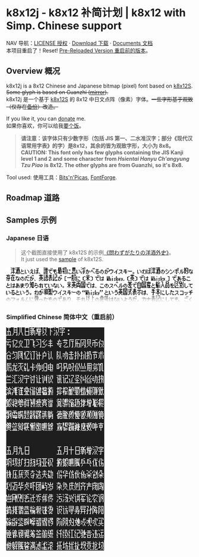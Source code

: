 # k8x12j - k8x12 补简计划 | k8x12 with Simp. Chinese support 
NAV 导航：[LICENSE 授权](LICENSE.md) · [Download 下载](https://github.com/diaowinner/k8x12j/releases) · [Documents 文档](/docs/README.md)  
本项目重启了！Reset! [Pre-Reloaded Version 重启前的版本](https://github.com/diaowinner/k8x12j/tree/d4da995ecf77e1aa2d73c202f1860252973fd99d)。
## Overview 概况
k8x12j is a 8x12 Chinese and Japanese bitmap (pixel) font based on [k8x12S](https://littlelimit.net/k8x12.htm#sample_k8x12S). ~~Some glyph is based on Guanzhi ([mirror](https://www.maoken.com/freefonts/11358.html)).~~  
k8x12j 是一个基于 [k8x12S](https://littlelimit.net/k8x12.htm#sample_k8x12S) 的 8x12 中日文点阵（像素）字体。~~一些字形基于观致（仅存在[备份](https://www.maoken.com/freefonts/11358.html)）改造。~~

If you like it, you can [donate](/docs/donate.md) me.  
如果你喜欢，你可以给我[要个饭](/docs/donate.md)。
> **请注意：该字体只有少数字形（包括 JIS 第一、二水准汉字；部分《现代汉语常用字表》的字）是8x12，其余的皆为观致字形，大小为 8x8。  
> CAUTION: This font only has few glyphs containing the JIS Kanji level 1 and 2 and some character from *Hsientai Hanyu Ch'angyung Tzu Piao* is 8x12. The other glyphs are from Guanzhi, so it's 8x8.**

Tool used: 使用工具：[Bits'n'Picas](http://github.com/kreativekorp/bitsnpicas), [FontForge](http://fontforge.org).
## Roadmap 道路
## Samples 示例
### Japanese 日语
> 这个截图直接使用了 k8x12S 的示例[《問わずがたりの洋酒外史》](https://www.type-labo.jp/Kumimihon.html)。  
> It just used the [sample](https://www.type-labo.jp/Kumimihon.html) of k8x12S.

![Sample in Japanese](/docs/Screenshot_JP.png)
### Simplified Chinese 简体中文（重启前）
![Sample in Simplified Chinese](/docs/Screenshot_CHS.png)
